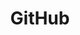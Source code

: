 ---
layout: forward
title: GitHub
group: navigation
order: 7
targettitle: Taking you to github.com/PlusToolkit/PlusLib
time: 10
target: "https://github.com/PlusToolkit/PlusLib"
description: ""
---